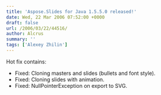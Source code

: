 ```yaml
---
title: 'Aspose.Slides for Java 1.5.5.0 released!'
date: Wed, 22 Mar 2006 07:52:00 +0000
draft: false
url: /2006/03/22/44516/
author: Alcrus
summary: ''
tags: ['Alexey Zhilin']
---
```


Hot fix contains:  

*   Fixed: Cloning masters and slides (bullets and font style).
*   Fixed: Cloning slides with animation.
*   Fixed: NullPointerException on export to SVG.







